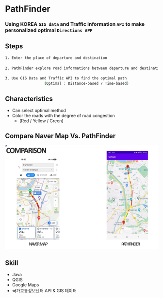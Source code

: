 # PathFinder
### Using KOREA `GIS data` and Traffic information `API` to make personalized optimal `Directions APP`

## Steps
```bash
1. Enter the place of departure and destination

2. PathFinder explore road informations between departure and destination

3. Use GIS Data and Traffic API to find the optimal path
                  (Optimal : Distance-based / Time-based)
```

## Characteristics
* Can select optimal method
* Color the roads with the degree of road congestion
    * (Red / Yellow / Green)

## Compare Naver Map Vs. PathFinder
![Naver map Vs. PathFinder](assets/Comparison.PNG)

## Skill
* Java
* QGIS
* Google Maps
* 국가교통정보센터 API & GIS 데이터